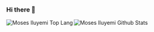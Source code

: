 ### Hi there 👋

<!--
**mozaicdb/** is a ✨ _special_ ✨ repository because its `README.md` (this file) appears on your GitHub profile.

Here are some ideas to get you started:

- 🔭 I’m currently working on a food Restraunt website
- 🌱 I’m currently learning JavaScript
- 👯 I’m looking to collaborate on ...
- 🤔 I’m looking for help with ...
- 💬 Ask me about ...
- 📫 How to reach me: ...
- 😄 Pronouns: ...
- ⚡ Fun fact: ...
-->

<img alt="Moses Iluyemi Github Stats" src="https://github-readme-stats.vercel.app/api?username=mozaicdb&show_icons=true&hide_border=true&theme=radical"/>
<img align="left" alt="Moses Iluyemi Top Lang" src="https://github-readme-stats.vercel.app/api/top-langs/?username=mozaicdb&layout=compact&theme=radical" />
